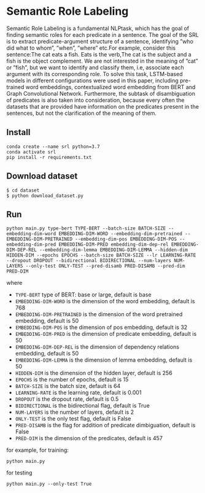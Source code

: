 # Semantic Role Labeling

Semantic Role Labeling is a fundamental NLPtask, which has the goal of finding semantic roles for each predicate in a sentence.
The goal of the SRL is to extract predicate-argument structure of a sentence, identifying ”who did what to whom”, ”when”, ”where” etc.For example, consider this sentence:The cat eats a fish. Eats is the verb,The cat is the subject and a fish is the object complement. We are not interested in the meaning of ”cat” or ”fish”, but we want to identify and classify them, i.e, associate each argument with its corresponding role. To solve this task, LSTM-based models in different configurations were used in this paper, including pre-trained word embeddings, contextualized word embedding from BERT and Graph Convolutional Network. Furthermore, the subtask of disambiguation of predicates is also taken into consideration, because every often the datasets that are provided have information on the predicates present in the sentences, but not the clarification of the meaning of them.

## Install 

```
conda create --name srl python=3.7
conda activate srl
pip install -r requirements.txt
```
## Download dataset
```
$ cd dataset
$ python download_dataset.py
```

## Run

```
python main.py type-bert TYPE-BERT --batch-size BATCH-SIZE --embedding-dim-word EMBEDDING-DIM-WORD --embedding-dim-pretrained -- EMBEDDING-DIM-PRETRAINED --embedding-dim-pos EMBEDDING-DIM-POS --embedding-dim-pred EMBEDDING-DIM-PRED embedding-dim-dep-rel EMBEDDING-DIM-DEP-REL --embedding-dim-lemma EMBEDDING-DIM-LEMMA --hidden-dim HIDDEN-DIM --epochs EPOCHS --batch-size BATCH-SIZE --lr LEARNING-RATE --dropout DROPOUT --bidirectional BIDIRECTIONAL --num-layers NUM-LAYERS --only-test ONLY-TEST --pred-disamb PRED-DISAMB --pred-dim PRED-DIM
```
where

- `TYPE-BERT` type of BERT: base or large, default is base
- `EMBEDDING-DIM-WORD` is the dimension of the word embedding, default is 768
- `EMBEDDING-DIM-PRETRAINED` is the dimension of the word pretrained embedding, default is 50
- `EMBEDDING-DIM-POS` is the dimension of pos embedding, default is 32
- `EMBEDDING-DIM-PRED` is the dimension of predicate embedding, default is 50
- `EMBEDDING-DIM-DEP-REL` is the dimension of dependency relations embedding, default is 50
- `EMBEDDING-DIM-LEMMA` is the dimension of lemma embedding, default is 50
- `HIDDEN-DIM` is the dimension of the hidden layer, default is 256
- `EPOCHS` is the number of epochs, default is 15
- `BATCH-SIZE` is the batch size, default is 64
- `LEARNING-RATE` is the learning rate, default is 0.001
- `DROPOUT` is the dropout rate, default is 0.5
- `BIDIRECTIONAL` is the bidirectional flag, default is True
- `NUM-LAYERS` is the number of layers, default is 2
- `ONLY-TEST` is the only test flag, default is False
- `PRED-DISAMB` is the flag for addition of predicate dimbiguation, default is False
- `PRED-DIM` is the dimension of the predicates, default is 457

for example, for training:

```
python main.py
```

for testing
```
python main.py --only-test True
```
